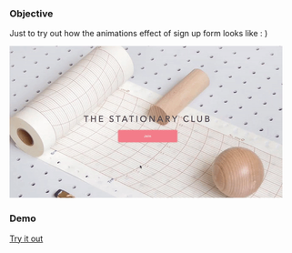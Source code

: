### Objective
Just to try out how the animations effect of sign up form looks like : )

![Demo](https://github.com/mrredbit/daily-ui-001-sign-up/raw/master/demo.gif)

### Demo
[Try it out](https://mrredbit.github.io/daily-ui-001-sign-up/)
